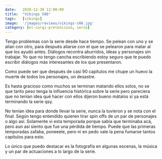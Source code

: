 ```yaml
---
date:   2020-12-30 12:00:00
title:  "Vikings S06"
tags:   [vikings]
image:  '/images/reviews/vikings-s06.jpg'
category: [el-corgi-pretencioso, serie]
---
```

Tengo problemas con la serie desde hace tiempo. Se pelean con uno y se alían con otro, para después aliarse con el que se pelearon para matar al que los ayudó antes. Diálogos recontra aburridos, ideas y personajes sin trabajar. Yo que no tengo cancha escribiendo estoy seguro que te puedo escribir diálogos más interesantes de los que presentaron. 

Como puede ser que después de casi 90 capítulos me chupe un huevo la muerte de todos los personajes, un desastre.

Es hasta gracioso como muchos se terminan matando ellos solos, no se que tanto peso tenga la influencia histórica sobre la serie pero pareciera que no tenían idea qué hacer con ellos dijeron bueno mátalos si ya está terminando la serie qsy.

No tenían idea para donde llevar la serie, nunca la tuvieron y se nota con el final. Según tengo entendido quieren tirar spin offs de un par de personajes o algo así. Solamente vi esta temporada porque sabía que terminaba acá, pero aun así siento que fue una pérdida de tiempo. Puede que las primeras temporadas zafaba, poneeele, pero ni en pedo vale la pena fumarse tantos capítulos para esto.

Lo único que puedo destacar es la fotografía en algunas escenas, la música y un par de actuaciones a lo largo de la serie.

